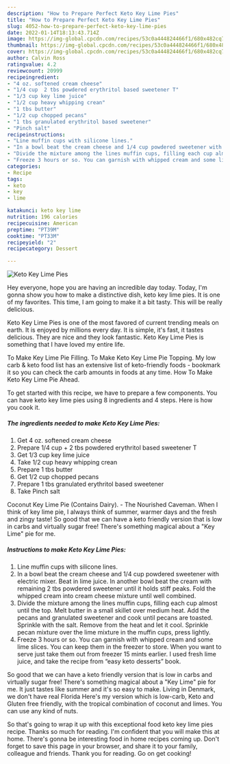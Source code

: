 ```yaml
---
description: "How to Prepare Perfect Keto Key Lime Pies"
title: "How to Prepare Perfect Keto Key Lime Pies"
slug: 4052-how-to-prepare-perfect-keto-key-lime-pies
date: 2022-01-14T18:13:43.714Z
image: https://img-global.cpcdn.com/recipes/53c0a444824466f1/680x482cq70/keto-key-lime-pies-recipe-main-photo.jpg
thumbnail: https://img-global.cpcdn.com/recipes/53c0a444824466f1/680x482cq70/keto-key-lime-pies-recipe-main-photo.jpg
cover: https://img-global.cpcdn.com/recipes/53c0a444824466f1/680x482cq70/keto-key-lime-pies-recipe-main-photo.jpg
author: Calvin Ross
ratingvalue: 4.2
reviewcount: 20999
recipeingredient:
- "4 oz. softened cream cheese"
- "1/4 cup  2 tbs powdered erythritol based sweetener T"
- "1/3 cup key lime juice"
- "1/2 cup heavy whipping crean"
- "1 tbs butter"
- "1/2 cup chopped pecans"
- "1 tbs granulated erythritol based sweetener"
- "Pinch salt"
recipeinstructions:
- "Line muffin cups with silicone lines."
- "In a bowl beat the cream cheese and 1/4 cup powdered sweetener with electric mixer. Beat in lime juice. In another bowl beat the cream with remaining 2 tbs powdered sweetener until it holds stiff peaks. Fold the whipped cream into cream cheese mixture until well combined."
- "Divide the mixture among the lines muffin cups, filling each cup almost until the top. Melt butter in a small skillet over medium heat. Add the pecans and granulated sweetener and cook until pecans are toasted. Sprinkle with the salt. Remove from the heat and let it cool. Sprinkle pecan mixture over the lime mixture in the muffin cups, press lightly."
- "Freeze 3 hours or so. You can garnish with whipped cream and some lime slices. You can keep them in the freezer to store. When you want to serve just take them out from freezer 15 mints earlier. I used fresh lime juice, and take the recipe from “easy keto desserts” book."
categories:
- Recipe
tags:
- keto
- key
- lime

katakunci: keto key lime 
nutrition: 196 calories
recipecuisine: American
preptime: "PT39M"
cooktime: "PT33M"
recipeyield: "2"
recipecategory: Dessert

---
```



![Keto Key Lime Pies](https://img-global.cpcdn.com/recipes/53c0a444824466f1/680x482cq70/keto-key-lime-pies-recipe-main-photo.jpg)

Hey everyone, hope you are having an incredible day today. Today, I'm gonna show you how to make a distinctive dish, keto key lime pies. It is one of my favorites. This time, I am going to make it a bit tasty. This will be really delicious.

Keto Key Lime Pies is one of the most favored of current trending meals on earth. It is enjoyed by millions every day. It is simple, it's fast, it tastes delicious. They are nice and they look fantastic. Keto Key Lime Pies is something that I have loved my entire life.

To Make Key Lime Pie Filling. To Make Keto Key Lime Pie Topping. My low carb &amp; keto food list has an extensive list of keto-friendly foods - bookmark it so you can check the carb amounts in foods at any time. How To Make Keto Key Lime Pie Ahead.


To get started with this recipe, we have to prepare a few components. You can have keto key lime pies using 8 ingredients and 4 steps. Here is how you cook it.

<!--inarticleads1-->

##### The ingredients needed to make Keto Key Lime Pies:

1. Get 4 oz. softened cream cheese
1. Prepare 1/4 cup + 2 tbs powdered erythritol based sweetener T
1. Get 1/3 cup key lime juice
1. Take 1/2 cup heavy whipping crean
1. Prepare 1 tbs butter
1. Get 1/2 cup chopped pecans
1. Prepare 1 tbs granulated erythritol based sweetener
1. Take Pinch salt


Coconut Key Lime Pie (Contains Dairy). - The Nourished Caveman. When I think of key lime pie, I always think of summer, warmer days and the fresh and zingy taste! So good that we can have a keto friendly version that is low in carbs and virtually sugar free! There&#39;s something magical about a &#34;Key Lime&#34; pie for me. 

<!--inarticleads2-->

##### Instructions to make Keto Key Lime Pies:

1. Line muffin cups with silicone lines.
1. In a bowl beat the cream cheese and 1/4 cup powdered sweetener with electric mixer. Beat in lime juice. In another bowl beat the cream with remaining 2 tbs powdered sweetener until it holds stiff peaks. Fold the whipped cream into cream cheese mixture until well combined.
1. Divide the mixture among the lines muffin cups, filling each cup almost until the top. Melt butter in a small skillet over medium heat. Add the pecans and granulated sweetener and cook until pecans are toasted. Sprinkle with the salt. Remove from the heat and let it cool. Sprinkle pecan mixture over the lime mixture in the muffin cups, press lightly.
1. Freeze 3 hours or so. You can garnish with whipped cream and some lime slices. You can keep them in the freezer to store. When you want to serve just take them out from freezer 15 mints earlier. I used fresh lime juice, and take the recipe from “easy keto desserts” book.


So good that we can have a keto friendly version that is low in carbs and virtually sugar free! There&#39;s something magical about a &#34;Key Lime&#34; pie for me. It just tastes like summer and it&#39;s so easy to make. Living in Denmark, we don&#39;t have real Florida Here&#39;s my version which is low-carb, Keto and Gluten free friendly, with the tropical combination of coconut and limes. You can use any kind of nuts. 

So that's going to wrap it up with this exceptional food keto key lime pies recipe. Thanks so much for reading. I'm confident that you will make this at home. There's gonna be interesting food in home recipes coming up. Don't forget to save this page in your browser, and share it to your family, colleague and friends. Thank you for reading. Go on get cooking!

